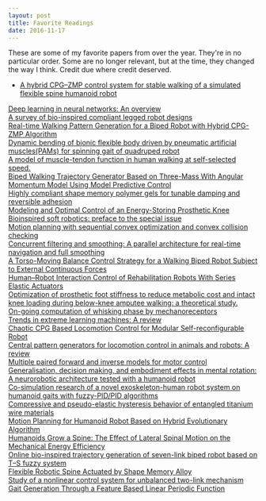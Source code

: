 ```yaml
---
layout: post
title: Favorite Readings
date: 2016-11-17
---
```

These are some of my favorite papers from over the year. They're in no particular order. Some are no longer relevant, but at the time, they changed the way I think. Credit due where credit deserved.
<ul>
<li><a href="http://www.sciencedirect.com/science/article/pii/S0893608009002883">A hybrid CPG–ZMP control system for stable walking of a simulated flexible spine humanoid robot</a><br></li>
</ul>
<a href="http://www.sciencedirect.com/science/article/pii/S0893608014002135">Deep learning in neural networks: An overview</a><br>
<a href="http://iopscience.iop.org/1748-3190/7/4/041001">A survey of bio-inspired compliant legged robot designs</a><br>
<a href="https://www.researchgate.net/publication/268225813_Real-time_Walking_Pattern_Generation_for_Biped_Robot_with_Hybrid_CPG-ZMP_Algorithm">Real-time Walking Pattern Generation for a Biped Robot with Hybrid CPG-ZMP Algorithm</a><br>
<a href="http://link.springer.com/article/10.3901/CJME.2015.1016.123">Dynamic bending of bionic flexible body driven by pneumatic artificial muscles(PAMs) for spinning gait of quadruped robot</a><br>
<a href="https://www.ncbi.nlm.nih.gov/pubmed/24608689">A model of muscle-tendon function in human walking at self-selected speed.</a><br>
<a href="http://ieeexplore.ieee.org/document/7244224/">Biped Walking Trajectory Generator Based on Three-Mass With Angular Momentum Model Using Model Predictive Control</a><br>
<a href="http://iopscience.iop.org/article/10.1088/0964-1726/25/2/025004/meta">Highly compliant shape memory polymer gels for tunable damping and reversible adhesion</a><br>
<a href="http://biomechanical.asmedigitalcollection.asme.org/article.aspx?articleid=1475421">Modeling and Optimal Control of an Energy-Storing Prosthetic Knee</a><br>
<a href="http://iopscience.iop.org/article/10.1088/1748-3190/11/2/020401/meta">Bioinspired soft robotics: preface to the special issue</a><br>
<a href="http://ijr.sagepub.com/content/early/2014/06/04/0278364914528132">Motion planning with sequential convex optimization and convex collision checking</a><br>
<a href="http://ijr.sagepub.com/content/33/12/1544">Concurrent filtering and smoothing: A parallel architecture for real-time navigation and full smoothing</a><br>
<a href="http://www.worldscientific.com/doi/10.1142/S0219843615500036">A Torso-Moving Balance Control Strategy for a Walking Biped Robot Subject to External Continuous Forces</a><br>
<a href="http://ieeexplore.ieee.org/document/7177120/">Human–Robot Interaction Control of Rehabilitation Robots With Series Elastic Actuators</a><br>
<a href="https://www.ncbi.nlm.nih.gov/pubmed/23387787">Optimization of prosthetic foot stiffness to reduce metabolic cost and intact knee loading during below-knee amputee walking: a theoretical study.</a><br>
<a href="http://www.nature.com/neuro/journal/v19/n3/full/nn.4221.html">On-going computation of whisking phase by mechanoreceptors</a><br>
<a href="http://www.sciencedirect.com/science/article/pii/S0893608014002214">Trends in extreme learning machines: A review</a><br>
<a href="http://www.sciencedirect.com/science/article/pii/S1672652914601578">Chaotic CPG Based Locomotion Control for Modular Self-reconfigurable Robot</a><br>
<a href="http://www.sciencedirect.com/science/article/pii/S0893608008000804">Central pattern generators for locomotion control in animals and robots: A review</a><br>
<a href="http://www.sciencedirect.com/science/article/pii/S0893608098000665">Multiple paired forward and inverse models for motor control</a><br>
<a href="http://www.sciencedirect.com/science/article/pii/S0893608015001859">Generalisation, decision making, and embodiment effects in mental rotation: A neurorobotic architecture tested with a humanoid robot</a><br>
<a href="http://www.sciencedirect.com/science/article/pii/S0965997814001483">Co-simulation research of a novel exoskeleton-human robot system on humanoid gaits with fuzzy-PID/PID algorithms</a><br>
<a href="http://www.sciencedirect.com/science/article/pii/S0921509310002509">Compressive and pseudo-elastic hysteresis behavior of entangled titanium wire materials</a><br>
<a href="https://www.researchgate.net/publication/221905549_Motion_Planning_for_Humanoid_Robot_Based_on_Hybrid_Evolutionary_Algorithm">Motion Planning for Humanoid Robot Based on Hybrid Evolutionary Algorithm</a><br>
<a href="http://ieeexplore.ieee.org/document/6305985/?reload=true&arnumber=6305985">Humanoids Grow a Spine: The Effect of Lateral Spinal Motion on the Mechanical Energy Efficiency</a><br>
<a href="http://www.sciencedirect.com/science/article/pii/S1568494613001701">Online bio-inspired trajectory generation of seven-link biped robot based on T–S fuzzy system</a><br>
<a href="http://arx.sagepub.com/content/11/4/56.full">Flexible Robotic Spine Actuated by Shape Memory Alloy</a><br>
<a href="http://ieeexplore.ieee.org/document/7321290/">Study of a nonlinear control system for unbalanced two-link mechanism</a><br>
<a href="http://ieeexplore.ieee.org/abstract/document/7158889/">Gait Generation Through a Feature Based Linear Periodic Function</a><br>



